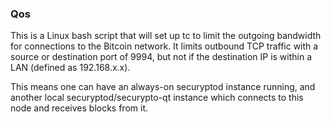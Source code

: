 ### Qos ###

This is a Linux bash script that will set up tc to limit the outgoing bandwidth for connections to the Bitcoin network. It limits outbound TCP traffic with a source or destination port of 9994, but not if the destination IP is within a LAN (defined as 192.168.x.x).

This means one can have an always-on securyptod instance running, and another local securyptod/securypto-qt instance which connects to this node and receives blocks from it.
